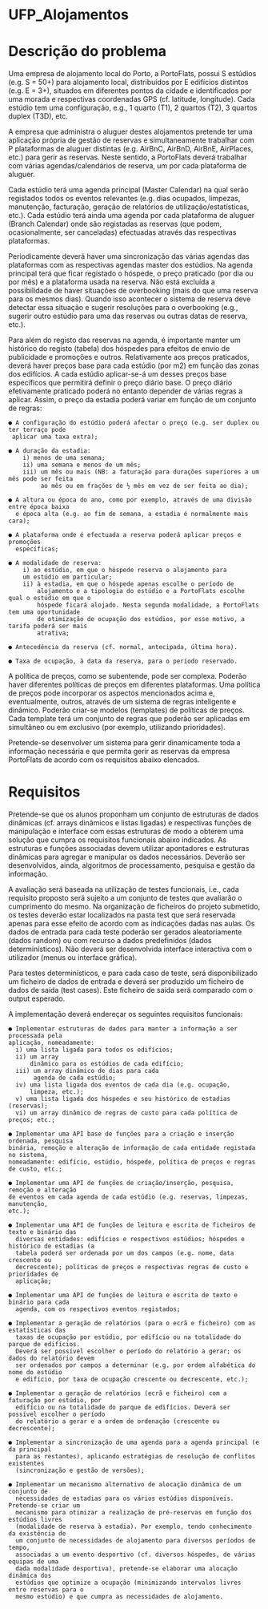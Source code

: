 # UFP_Alojamentos

# Descrição do problema

  Uma empresa de alojamento local do Porto, a PortoFlats, possui S estúdios (e.g. S = 50+) para
alojamento local, distribuídos por E edifícios distintos (e.g. E = 3+), situados em diferentes
pontos da cidade e identificados por uma morada e respectivas coordenadas GPS (cf. latitude,
longitude). Cada estúdio tem uma configuração, e.g., 1 quarto (T1), 2 quartos (T2), 3 quartos
duplex (T3D), etc.

  A empresa que administra o aluguer destes alojamentos pretende ter uma aplicação própria de
gestão de reservas e simultaneamente trabalhar com P plataformas de aluguer distintas (e.g.
AirBnC, AirBnD, AirBnE, AirPlaces, etc.) para gerir as reservas. Neste sentido, a PortoFlats
deverá trabalhar com várias agendas/calendários de reserva, um por cada plataforma de
aluguer.

  Cada estúdio terá uma agenda principal (Master Calendar) na qual serão registados todos os
eventos relevantes (e.g. dias ocupados, limpezas, manutenção, facturação, geração de
relatórios de utilização/estatísticas, etc.). Cada estúdio terá ainda uma agenda por cada
plataforma de aluguer (Branch Calendar) onde são registadas as reservas (que podem,
ocasionalmente, ser canceladas) efectuadas através das respectivas plataformas.

  Periodicamente deverá haver uma sincronização das várias agendas das plataformas com as
respectivas agendas master dos estúdios. Na agenda principal terá que ficar registado o
hóspede, o preço praticado (por dia ou por mês) e a plataforma usada na reserva. Não está
excluída a possibilidade de haver situações de overbooking (mais do que uma reserva para os
mesmos dias). Quando isso acontecer o sistema de reserva deve detectar essa situação e
sugerir resoluções para o overbooking (e.g., sugerir outro estúdio para uma das reservas ou
outras datas de reserva, etc.).

  Para além do registo das reservas na agenda, é importante manter um histórico do registo
(tabela) dos hóspedes para efeitos de envio de publicidade e promoções e outros.
Relativamente aos preços praticados, deverá haver preços base para cada estúdio (por m2) em
função das zonas dos edifícios. A cada estúdio aplicar-se-á um desses preços base específicos
que permitirá definir o preço diário base. O preço diário efetivamente praticado poderá no
entanto depender de várias regras a aplicar. Assim, o preço da estadia poderá variar em função
de um conjunto de regras:

    ● A configuração do estúdio poderá afectar o preço (e.g. ser duplex ou ter terraço pode
     aplicar uma taxa extra);
     
    ● A duração da estadia:
        i) menos de uma semana;
        ii) uma semana e menos de um mês;
        iii) um mês ou mais (NB: a faturação para durações superiores a um mês pode ser feita
             ao mês ou em frações de ½ mês em vez de ser feita ao dia);
             
    ● A altura ou época do ano, como por exemplo, através de uma divisão entre época baixa
      e época alta (e.g. ao fim de semana, a estadia é normalmente mais cara);
      
    ● A plataforma onde é efectuada a reserva poderá aplicar preços e promoções
      específicas;
      
    ● A modalidade de reserva: 
        i) ao estúdio, em que o hóspede reserva o alojamento para
        um estúdio em particular;
        ii) à estadia, em que o hóspede apenas escolhe o período de
            alojamento e a tipologia do estúdio e a PortoFlats escolhe qual o estúdio em que o
            hóspede ficará alojado. Nesta segunda modalidade, a PortoFlats tem uma oportunidade
            de otimização de ocupação dos estúdios, por esse motivo, a tarifa poderá ser mais
            atrativa;
            
    ● Antecedência da reserva (cf. normal, antecipada, última hora).
    
    ● Taxa de ocupação, à data da reserva, para o período reservado.
  
  A política de preços, como se subentende, pode ser complexa. Poderão haver diferentes
políticas de preços em diferentes plataformas. Uma política de preços pode incorporar os
aspectos mencionados acima e, eventualmente, outros, através de um sistema de regras
inteligente e dinâmico. Poderão criar-se modelos (templates) de políticas de preços. Cada
template terá um conjunto de regras que poderão ser aplicadas em simultâneo ou em exclusivo
(por exemplo, utilizando prioridades).

  Pretende-se desenvolver um sistema para gerir dinamicamente toda a informação necessária e
que permita gerir as reservas da empresa PortoFlats de acordo com os requisitos abaixo
elencados.

# Requisitos

  Pretende-se que os alunos proponham um conjunto de estruturas de dados dinâmicas (cf.
arrays dinâmicos e listas ligadas) e respectivas funções de manipulação e interface com essas
estruturas de modo a obterem uma solução que cumpra os requisitos funcionais abaixo
indicados. As estruturas e funções associadas devem utilizar apontadores e estruturas
dinâmicas para agregar e manipular os dados necessários. Deverão ser desenvolvidos, ainda,
algoritmos de processamento, pesquisa e gestão da informação.
  
  A avaliação será baseada na utilização de testes funcionais, i.e., cada requisito proposto será
sujeito a um conjunto de testes que avaliarão o cumprimento do mesmo. Na organização de
ficheiros do projeto submetido, os testes deverão estar localizados na pasta test que será
reservada apenas para esse efeito de acordo com as indicações dadas nas aulas. Os dados de
entrada para cada teste poderão ser gerados aleatoriamente (dados random) ou com recurso a
dados predefinidos (dados determinísticos). Não deverá ser desenvolvida interface interactiva
com o utilizador (menus ou interface gráfica).
  
  Para testes determinísticos, e para cada caso de teste, será disponibilizado um ficheiro de
dados de entrada e deverá ser produzido um ficheiro de dados de saída (test cases). Este
ficheiro de saída será comparado com o output esperado.
  
  A implementação deverá endereçar os seguintes requisitos funcionais:
  
    ● Implementar estruturas de dados para manter a informação a ser processada pela
    aplicação, nomeadamente: 
      i) uma lista ligada para todos os edifícios; 
      ii) um array
          dinâmico para os estúdios de cada edifício; 
      iii) um array dinâmico de dias para cada
           agenda de cada estúdio; 
      iv) uma lista ligada dos eventos de cada dia (e.g. ocupação,
          limpeza, etc.); 
      v) uma lista ligada dos hóspedes e seu histórico de estadias (reservas);
      vi) um array dinâmico de regras de custo para cada política de preços; etc.;
      
    ● Implementar uma API base de funções para a criação e inserção ordenada, pesquisa
    binária, remoção e alteração de informação de cada entidade registada no sistema,
    nomeadamente: edifício, estúdio, hóspede, política de preços e regras de custo, etc.;
    
    ● Implementar uma API de funções de criação/inserção, pesquisa, remoção e alteração
    de eventos em cada agenda de cada estúdio (e.g. reservas, limpezas, manutenção,
    etc.);
    
    ● Implementar uma API de funções de leitura e escrita de ficheiros de texto e binário das
      diversas entidades: edifícios e respectivos estúdios; hóspedes e histórico de estadias (a
      tabela poderá ser ordenada por um dos campos (e.g. nome, data crescente ou
      decrescente); políticas de preços e respectivas regras de custo e prioridades de
      aplicação;
      
    ● Implementar uma API de funções de leitura e escrita de texto e binário para cada
      agenda, com os respectivos eventos registados;
      
    ● Implementar a geração de relatórios (para o ecrã e ficheiro) com as estatísticas das
      taxas de ocupação por estúdio, por edifício ou na totalidade do parque de edifícios.
      Deverá ser possível escolher o período do relatório a gerar; os dados do relatório devem
      ser ordenados por campos a determinar (e.g. por ordem alfabética do nome do estúdio
      e edifício, por taxa de ocupação crescente ou decrescente, etc.);
      
    ● Implementar a geração de relatórios (ecrã e ficheiro) com a faturação por estúdio, por
      edifício ou na totalidade do parque de edifícios. Deverá ser possível escolher o período
      do relatório a gerar e a ordem de ordenação (crescente ou decrescente);
      
    ● Implementar a sincronização de uma agenda para a agenda principal (e da principal
      para as restantes), aplicando estratégias de resolução de conflitos existentes
      (sincronização e gestão de versões);
      
    ● Implementar um mecanismo alternativo de alocação dinâmica de um conjunto de
      necessidades de estadias para os vários estúdios disponíveis. Pretende-se criar um
      mecanismo para otimizar a realização de pré-reservas em função dos estúdios livres
      (modalidade de reserva à estadia). Por exemplo, tendo conhecimento da existência de
      um conjunto de necessidades de alojamento para diversos períodos de tempo,
      associadas a um evento desportivo (cf. diversos hóspedes, de várias equipas de uma
      dada modalidade desportiva), pretende-se elaborar uma alocação dinâmica dos
      estúdios que optimize a ocupação (minimizando intervalos livres entre reservas para o
      mesmo estúdio) e que cumpra as necessidades de alojamento.
